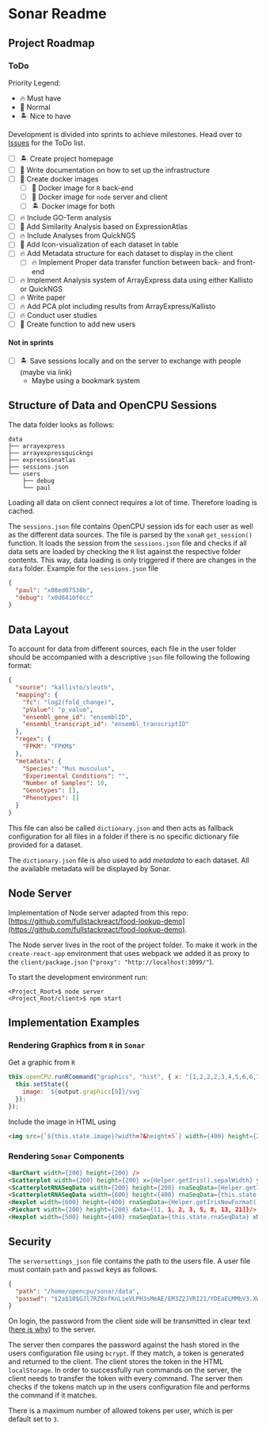 # Sonar Readme

## Project Roadmap

### ToDo

Priority Legend:

- 🔥 Must have
- 🤖 Normal
- 🏝 Nice to have

Development is divided into sprints to achieve milestones. Head over to [Issues](https://github.sf.mpg.de/pklemm/sonar/issues) for the ToDo list.

- [ ] 🏝 Create project homepage
- [ ] 🤖 Write documentation on how to set up the infrastructure
- [ ] 🤖 Create docker images
  - [ ] 🤖 Docker image for `R` back-end
  - [ ] 🤖 Docker image for `node` server and client
  - [ ] 🏝 Docker image for both
- [ ] 🔥 Include GO-Term analysis
- [ ] 🤖 Add Similarity Analysis based on ExpressionAtlas
- [ ] 🔥 Include Analyses from QuickNGS
- [ ] 🤖 Add Icon-visualization of each dataset in table
- [ ] 🔥 Add Metadata structure for each dataset to display in the client
  - [ ] 🔥 Implement Proper data transfer function between back- and front-end
- [ ] 🔥 Implement Analysis system of ArrayExpress data using either Kallisto or QuickNGS
- [ ] 🔥 Write paper
- [ ] 🔥 Add PCA plot including results from ArrayExpress/Kallisto
- [ ] 🔥 Conduct user studies
- [ ] 🤖 Create function to add new users

#### Not in sprints

- [ ] 🏝 Save sessions locally and on the server to exchange with people (maybe via link)
  - Maybe using a bookmark system

## Structure of Data and OpenCPU Sessions

The data folder looks as follows:

```
data
├── arrayexpress
├── arrayexpressquickngs
├── expressionatlas
├── sessions.json
└── users
    ├── debug
    └── paul
```

Loading all data on client connect requires a lot of time. Therefore loading is cached.

The `sessions.json` file contains OpenCPU session ids for each user as well as the different data sources. The file is parsed by the `sonaR` `get_session()` function. It loads the session from the `sessions.json` file and checks if all data sets are loaded by checking the `R` list against the respective folder contents. This way, data loading is only triggered if there are changes in the `data` folder. Example for the `sessions.json` file

```json
{
  "paul": "x08ed07538b",
  "debug": "x0d6410f0cc"
}
```

## Data Layout

To account for data from different sources, each file in the user folder should be accompanied with a descriptive `json` file following the following format:

```json
{
  "source": "kallisto/sleuth",
  "mapping": {
    "fc": "log2(fold_change)",
    "pValue": "p_value",
    "ensembl_gene_id": "ensemblID",
    "ensembl_transcript_id": "ensembl_transcriptID"
  },
  "regex": {
    "FPKM": "FPKM$"
  },
  "metadata": {
    "Species": "Mus musculus",
    "Experimental Conditions": "",
    "Number of Samples": 10,
    "Genotypes": [],
    "Phenotypes": []
  }
}
```

This file can also be called `dictionary.json` and then acts as fallback configuration for all files in a folder if there is no specific dictionary file provided for a dataset.

The `dictionary.json` file is also used to add *metadata* to each dataset. All the available metadata will be displayed by Sonar.

## Node Server

Implementation of Node server adapted from this repo: [https://github.com/fullstackreact/food-lookup-demo](https://github.com/fullstackreact/food-lookup-demo).

The Node server lives in the root of the project folder. To make it work in the `create-react-app` environment that uses webpack we added it as proxy to the `client/package.json` (`"proxy": "http://localhost:3099/"`).

To start the development environment run:

```
<Project_Root>$ node server
<Project_Root/client>$ npm start
```

## Implementation Examples

### Rendering Graphics from `R` in `Sonar`


Get a graphic from `R`

```javascript
this.openCPU.runRCommand("graphics", "hist", { x: "[1,2,2,2,3,4,5,6,6,7]", breaks: 10}, 'ascii', false).then(output => {
  this.setState({
    image: `${output.graphics[0]}/svg`
  });
});
```

Include the image in HTML using

```html
<img src={`${this.state.image}?width=7&height=5`} width={400} height={200} alt="R test"/>
```

### Rendering `Sonar` Components

```html
<BarChart width={200} height={200} />
<Scatterplot width={200} height={200} x={Helper.getIris().sepalWidth} y={Helper.getIris().sepalLength} xLabel="Sepal Width" yLabel="Sepal Length" />
<ScatterplotRNASeqData width={200} height={200} rnaSeqData={Helper.getIrisNewFormat()} xName="sepalWidth" yName="sepalLength" />
<ScatterplotRNASeqData width={600} height={400} rnaSeqData={this.state.rnaSeqData} xName="pValue" yName="fc" />
<Hexplot width={600} height={400} rnaSeqData={Helper.getIrisNewFormat()} xName="sepalWidth" yName="sepalLength" hexSize={10} hexMax={10} />
<Piechart width={200} height={200} data={[1, 1, 2, 3, 5, 8, 13, 21]}/>
<Hexplot width={500} height={400} rnaSeqData={this.state.rnaSeqData} xName="pValue" yName="fc" hexSize={10} hexMax={10} />
```

## Security

The `serversettings_json` file contains the path to the users file. A user file must contain `path` and `passwd` keys as follows.

```json
{
  "path": "/home/opencpu/sonar/data",
  "passwd": "$2a$10$GJl7RZ8xfKnLieVLPH3sMeAE/EM3Z2JVRI21/YDEaELMMbV3.XWhm",
}
```

On login, the password from the client side will be transmitted in clear text ([here is why](https://security.stackexchange.com/questions/93395/how-to-do-client-side-hashing-of-password-using-bcrypt)) to the server.

The server then compares the password against the hash stored in the users configuration file using `bcrypt`. If they match, a token is generated and returned to the client. The client stores the token in the HTML `localStorage`. In order to successfully run commands on the server, the client needs to transfer the token with every command. The server then checks if the tokens match up in the users configuration file and performs the command if it matches.

There is a maximum number of allowed tokens per user, which is per default set to `3`.

